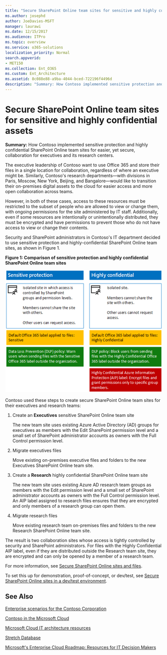 ```yaml
---
title: "Secure SharePoint Online team sites for sensitive and highly confidential assets"
ms.author: josephd
author: JoeDavies-MSFT
manager: laurawi
ms.date: 12/15/2017
ms.audience: ITPro
ms.topic: overview
ms.service: o365-solutions
localization_priority: Normal
search.appverid:
- MET150
ms.collection: Ent_O365
ms.custom: Ent_Architecture
ms.assetid: 8c088e88-a9ba-4044-bced-722196f4496d
description: "Summary: How Contoso implemented sensitive protection and highly confidential SharePoint Online team sites for easier, yet secure, collaboration for executives and its research centers."
---
```


# Secure SharePoint Online team sites for sensitive and highly confidential assets

 **Summary:** How Contoso implemented sensitive protection and highly confidential SharePoint Online team sites for easier, yet secure, collaboration for executives and its research centers.
  
The executive leadership of Contoso want to use Office 365 and store their files in a single location for collaboration, regardless of where an executive might be. Similarly, Contoso's research departments—with divisions in Paris, Moscow, New York, Beijing, and Bangalore—would like to transition their on-premises digital assets to the cloud for easier access and more open collaboration across teams.
  
However, in both of these cases, access to these resources must be restricted to the subset of people who are allowed to view or change them, with ongoing permissions for the site administered by IT staff. Additionally, even if some resources are intentionally or unintentionally distributed, they must be encrypted and have permissions to prevent those who do not have access to view or change their contents.
  
Security and SharePoint administrators in Contoso's IT department decided to use sensitive protection and highly-confidential SharePoint Online team sites, as shown in Figure 1.
  
**Figure 1: Comparison of sensitive protection and highly confidential SharePoint Online team sites**

![Sensitive protection and highly confidential SharePoint Online team sites](media/Contoso-Poster/SP_Solution.png)
  
Contoso used these steps to create secure SharePoint Online team sites for their executives and research teams:
  
1. Create an **Executives** sensitive SharePoint Online team site
    
    The new team site uses existing Azure Active Directory (AD) groups for executives as members with the Edit SharePoint permission level and a small set of SharePoint administrator accounts as owners with the Full Control permission level.
    
2. Migrate executives files
    
    Move existing on-premises executive files and folders to the new Executives SharePoint Online team site.
    
3. Create a **Research** highly confidential SharePoint Online team site
    
    The new team site uses existing Azure AD research team groups as members with the Edit permission level and a small set of SharePoint administrator accounts as owners with the Full Control permission level. An AIP label assigned to research files ensures that they are encrypted and only members of a research group can open them.
    
4. Migrate research files
    
    Move existing research team on-premises files and folders to the new Research SharePoint Online team site.
    
The result is two collaboration sites whose access is tightly controlled by security and SharePoint administrators. For files with the Highly Confidential AIP label, even if they are distributed outside the Research team site, they are encrypted and can only be opened by a member of a research team.
  
For more information, see [Secure SharePoint Online sites and files](https://docs.microsoft.com/microsoft-365-enterprise/secure-sharepoint-online-sites-and-files).
  
 To set this up for demonstration, proof-of-concept, or dev/test, see [Secure SharePoint Online sites in a dev/test environment](https://docs.microsoft.com/microsoft-365-enterprise/secure-sharepoint-online-sites-dev-test).
  
## See Also

[Enterprise scenarios for the Contoso Corporation](enterprise-scenarios-for-the-contoso-corporation.md)
  
[Contoso in the Microsoft Cloud](contoso-in-the-microsoft-cloud.md)
  
[Microsoft Cloud IT architecture resources](microsoft-cloud-it-architecture-resources.md)

[Stretch Database](https://msdn.microsoft.com/library/dn935011.aspx)
  
[Microsoft's Enterprise Cloud Roadmap: Resources for IT Decision Makers](https://sway.com/FJ2xsyWtkJc2taRD)




